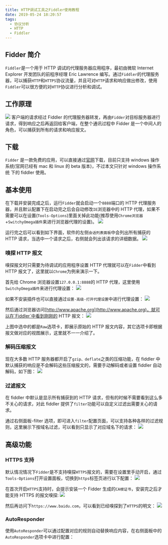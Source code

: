 ```yaml
---
title: HTTP调试工具之Fiddler使用教程
date: 2019-05-24 18:20:57
tags:
  - 协议分析
  - HTTP
  - Fiddler
---
```


## Fidder 简介

`Fiddler`是一个用于 HTTP 调试的代理服务器应用程序，最初由微软 Internet Explorer 开发团队的前程序经理 Eric Lawrence 编写。通过`Fiddler`的代理服务器，可以捕获`HTTP`和`HTTPS`协议流量，并且可对`HTTP`请求和响应做出修改，使用`Fiddler`可以很方便的对`HTTP`协议进行分析和调试。

## 工作原理

![](fiddler-tutorial/2019-05-25-18-17-30.png)
客户端的请求经过 Fiddler 的代理服务器转发，再由`Fidder`对目标服务器进行请求，得到响应之后再返回给客户端，在整个通讯过程中 Fidder 是一个中间人的角色，可以捕获到所有的请求和响应报文。

<!-- more -->

## 下载

`Fidder` 是一款免费的应用，可以直接通过[官网](https://www.telerik.com/download/fiddler)下载，目前只支持 windows 操作系统(官网已经有 mac 和 linux 的 beta 版本)，不过本文只针对 windows 操作系统 下的 fiddler 使用。

## 基本使用

在下载并安装完成之后，运行`Fidder`就会启动一个`8888`端口的 HTTP 代理服务器，并且默认配置下在启动完之后会自动修改`IE`浏览器中的 HTTP 代理，如果不需要可以在设置(`Tools-Options`)里面关掉此功能(推荐使用`Chrome浏览器`+`SwitchyOmega插件`来进行浏览器代理的设置)。
![](fiddler-tutorial/2019-05-25-17-52-45.png)

运行完之后可以看到如下界面，软件的左侧`会话列表面板`中会列出所有捕获的 HTTP 请求，当选中一个请求之后，右侧就会列出该请求的详细数据。
![](fiddler-tutorial/2019-05-26-15-41-46.png)

### 嗅探 HTTP 报文

嗅探报文时只需要为待调试的应用程序设置 HTTP 代理就可以在`Fidder`中看到 HTTP 报文了，这里就以`Chrome`为例来演示一下。

首先给 Chrome 浏览器设置`127.0.0.1:8888`的 HTTP 代理，这里使用`SwitchyOmega插件`来进行代理设置：
![](fiddler-tutorial/2019-05-25-18-00-15.png)

如果不安装插件也可以直接通过`设置-高级-打开代理设置`中进行代理设置：
![](fiddler-tutorial/2019-05-26-15-52-33.png)

然后通过浏览器访问[http://www.apache.org](http://www.apache.org)，就可以在`Fiddler`中看到刚刚的 HTTP 报文：
![](fiddler-tutorial/2019-05-26-15-20-53.png)

上图中选中的都是`Raw`选项卡，即展示原始的 HTTP 报文内容，其它选项卡即根据报文做对应的视图展示，这里就不一一介绍了。

### 解码压缩报文

现在大多数 HTTP 服务器都开启了`gzip、deflate`之类的压缩功能，在 fiddler 中默认捕获的响应是不会解码这些压缩报文的，需要手动解码或者设置 fiddler 自动解码，如下图：
![](fiddler-tutorial/2019-05-30-18-30-54.png)

### 过滤报文

在 fiddler 中默认是显示所有捕获到的 HTTP 请求，但有的时候不需要看到这么多不关心的请求，对此 fiddler 提供了`filter`功能可以自定义过滤出需要关心的请求。

通过右侧面板-filter 选项，即可进入`filter`配置页面，可以支持各种各样的过滤规则，这里展示下按域名过滤，可以看到只显示了对应域名下的请求：
![](fiddler-tutorial/2019-05-30-18-46-40.png)

## 高级功能

### HTTPS 支持

默认情况情况下`Fidder`是不支持嗅探`HTTPS`报文的，需要在设置里手动开启，通过`Tools-Options`打开设置面板，切换到`https`标签页进行以下配置：
![](fiddler-tutorial/2019-06-13-15-59-07.png)

在首次开启`HTTPS`支持时，会提示安装一个 Fidder 生成的`CA根证书`，安装完之后才能支持 HTTPS 的报文嗅探:
![](fiddler-tutorial/2019-06-13-16-02-01.png)

然后再访问下`https://www.baidu.com`，可以看到已经嗅探到了`HTTPS`的明文：
![](fiddler-tutorial/2019-06-13-16-03-50.png)

### AutoResponder
使用`AutoResponder`可以通过配置对应的规则自动替换响应内容，在右侧面板中的`AutoResponder`选项卡中进行配置：
